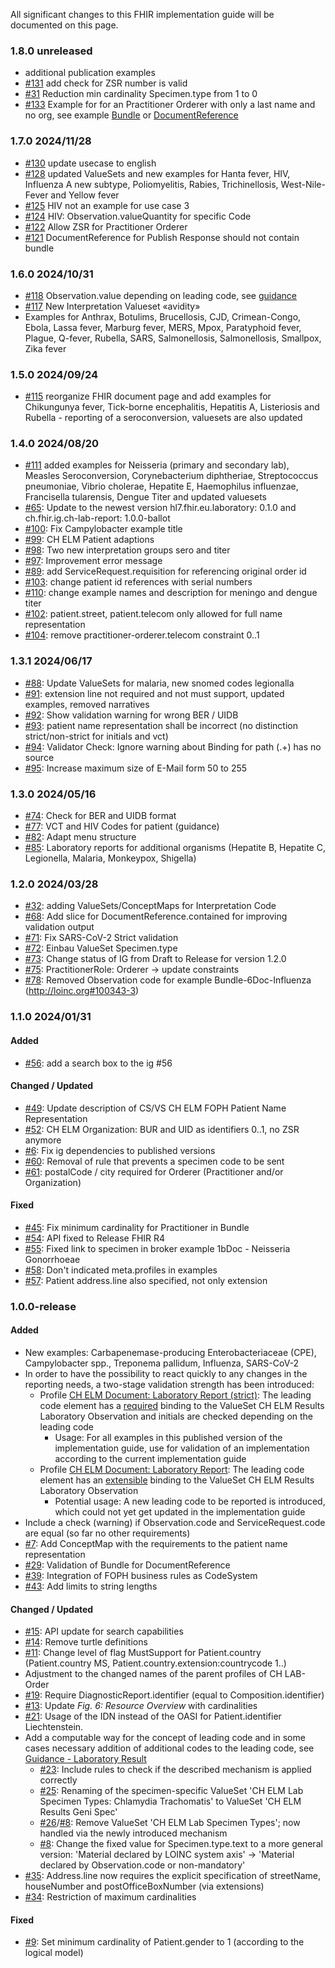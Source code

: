 All significant changes to this FHIR implementation guide will be documented on this page.   

### 1.8.0 unreleased

* additional publication examples
* [#131](https://github.com/ahdis/ch-elm/issues/131) add check for ZSR number is valid
* [#31](https://github.com/ahdis/ch-elm/issues/31) Reduction min cardinality Specimen.type from 1 to 0
* [#133](https://github.com/ahdis/ch-elm/issues/133) Example for  for an Practitioner Orderer with only a last name and no org, see example [Bundle](DocumentReference-1c-DocumentReferenceStrict.html) or [DocumentReference](DocumentReference-1c-DocumentReferenceStrict.html)

### 1.7.0 2024/11/28

* [#130](https://github.com/ahdis/ch-elm/issues/130) update usecase to english
* [#128](https://github.com/ahdis/ch-elm/issues/128) updated ValueSets and new examples for Hanta fever, HIV, Influenza A new subtype, Poliomyelitis, Rabies, Trichinellosis, West-Nile-Fever and Yellow fever
* [#125](https://github.com/ahdis/ch-elm/issues/125) HIV not an example for use case 3
* [#124](https://github.com/ahdis/ch-elm/issues/124) HIV: Observation.valueQuantity for specific Code
* [#122](https://github.com/ahdis/ch-elm/issues/122) Allow ZSR for Practitioner Orderer
* [#121](https://github.com/ahdis/ch-elm/issues/121) DocumentReference for Publish Response should not contain bundle

### 1.6.0 2024/10/31

* [#118](https://github.com/ahdis/ch-elm/issues/118) Observation.value depending on leading code, see [guidance](guidance.html#expecting-observation-profile)
* [#117](https://github.com/ahdis/ch-elm/issues/117) New Interpretation Valueset «avidity»
* Examples for Anthrax, Botulims, Brucellosis, CJD, Crimean-Congo, Ebola, Lassa fever, Marburg fever, MERS, Mpox, Paratyphoid fever, Plague, Q-fever, Rubella, SARS, Salmonellosis, Salmonellosis, Smallpox, Zika fever

### 1.5.0 2024/09/24

* [#115](https://github.com/ahdis/ch-elm/issues/115) reorganize FHIR document page and add examples for Chikungunya fever, Tick-borne encephalitis, Hepatitis A, Listeriosis and Rubella - reporting of a seroconversion, valuesets are also updated

### 1.4.0 2024/08/20

* [#111](https://github.com/ahdis/ch-elm/issues/111) added examples for Neisseria (primary and secondary lab), Measles Seroconversion,  Corynebacterium diphtheriae, Streptococcus pneumoniae,  Vibrio cholerae, Hepatite E, Haemophilus influenzae, Francisella tularensis, Dengue Titer and updated valuesets
* [#65](https://github.com/ahdis/ch-elm/issues/65): Update to the newest version hl7.fhir.eu.laboratory: 0.1.0 and ch.fhir.ig.ch-lab-report: 1.0.0-ballot 
* [#100](https://github.com/ahdis/ch-elm/issues/100): Fix Campylobacter example title
* [#99](https://github.com/ahdis/ch-elm/issues/99): CH ELM Patient adaptions
* [#98](https://github.com/ahdis/ch-elm/issues/98): Two new interpretation groups sero and titer
* [#97](https://github.com/ahdis/ch-elm/issues/97): Improvement error message
* [#89](https://github.com/ahdis/ch-elm/issues/89): add ServiceRequest.requisition for referencing original order id
* [#103](https://github.com/ahdis/ch-elm/issues/103): change patient id references with serial numbers
* [#110](https://github.com/ahdis/ch-elm/issues/110): change example names and description for meningo and dengue titer
* [#102](https://github.com/ahdis/ch-elm/issues/102): patient.street, patient.telecom only allowed for full name representation 
* [#104](https://github.com/ahdis/ch-elm/issues/104): remove practitioner-orderer.telecom constraint 0..1

### 1.3.1 2024/06/17 

* [#88](https://github.com/ahdis/ch-elm/issues/88): Update ValueSets for malaria, new snomed codes legionalla
* [#91](https://github.com/ahdis/ch-elm/issues/91):  extension line not required and not must support, updated examples, removed narratives
* [#92](https://github.com/ahdis/ch-elm/issues/92): Show validation warning  for wrong BER / UIDB
* [#93](https://github.com/ahdis/ch-elm/issues/93): patient name representation shall be incorrect (no distinction strict/non-strict for initials and vct)
* [#94](https://github.com/ahdis/ch-elm/issues/94): Validator Check: Ignore warning about Binding for path (.+) has no source
* [#95](https://github.com/ahdis/ch-elm/issues/95): Increase maximum size of E-Mail form 50 to 255

### 1.3.0 2024/05/16 

* [#74](https://github.com/ahdis/ch-elm/issues/74): Check for BER and UIDB format
* [#77](https://github.com/ahdis/ch-elm/issues/77): VCT and HIV Codes for patient (guidance)
* [#82](https://github.com/ahdis/ch-elm/issues/82): Adapt menu structure
* [#85](https://github.com/ahdis/ch-elm/issues/85): Laboratory reports for additional organisms (Hepatite B, Hepatite C, Legionella, Malaria, Monkeypox, Shigella)

### 1.2.0 2024/03/28 

* [#32](https://github.com/ahdis/ch-elm/issues/62): adding ValueSets/ConceptMaps for Interpretation Code
* [#68](https://github.com/ahdis/ch-elm/issues/68): Add slice for DocumentReference.contained for improving validation output
* [#71](https://github.com/ahdis/ch-elm/issues/71): Fix SARS-CoV-2 Strict validation
* [#72](https://github.com/ahdis/ch-elm/issues/72): Einbau ValueSet Specimen.type
* [#73](https://github.com/ahdis/ch-elm/issues/73): Change status of IG from Draft to Release for version 1.2.0
* [#75](https://github.com/ahdis/ch-elm/issues/75): PractitionerRole: Orderer -> update constraints
* [#78](https://github.com/ahdis/ch-elm/issues/78): Removed Observation code for example Bundle-6Doc-Influenza (http://loinc.org#100343-3)

### 1.1.0 2024/01/31

#### Added
* [#56](https://github.com/ahdis/ch-elm/issues/56): add a search box to the ig #56

#### Changed / Updated
* [#49](https://github.com/ahdis/ch-elm/issues/49): Update description of CS/VS CH ELM FOPH Patient Name Representation
* [#52](https://github.com/ahdis/ch-elm/issues/52): CH ELM Organization: BUR and UID as identifiers 0..1, no ZSR anymore
* [#6](https://github.com/ahdis/ch-elm/issues/6): Fix ig dependencies to published versions 
* [#60](https://github.com/ahdis/ch-elm/issues/60): Removal of rule that prevents a specimen code to be sent 
* [#61](https://github.com/ahdis/ch-elm/issues/61): postalCode / city required for Orderer (Practitioner and/or Organization)

#### Fixed
* [#45](https://github.com/ahdis/ch-elm/issues/45): Fix minimum cardinality for Practitioner in Bundle
* [#54](https://github.com/ahdis/ch-elm/issues/54): API fixed to Release FHIR R4
* [#55](https://github.com/ahdis/ch-elm/issues/55): Fixed link to specimen in broker example 1bDoc - Neisseria Gonorrhoeae 
* [#58](https://github.com/ahdis/ch-elm/issues/58): Don't indicated meta.profiles in examples
* [#57](https://github.com/ahdis/ch-elm/issues/57): Patient address.line also specified, not only extension

### 1.0.0-release

#### Added
* New examples: Carbapenemase-producing Enterobacteriaceae (CPE), Campylobacter spp., Treponema pallidum, Influenza, SARS-CoV-2
* In order to have the possibility to react quickly to any changes in the reporting needs, a two-stage validation strength has been introduced:
   * Profile [CH ELM Document: Laboratory Report (strict)](StructureDefinition-ch-elm-document-strict.html): The leading code element has a [required](https://hl7.org/fhir/R4/terminologies.html#required) binding to the ValueSet CH ELM Results Laboratory Observation and initials are checked depending on the leading code
      * Usage: For all examples in this published version of the implementation guide, use for validation of an implementation according to the current implementation guide
   * Profile [CH ELM Document: Laboratory Report](StructureDefinition-ch-elm-document.html): The leading code element has an [extensible](https://hl7.org/fhir/R4/terminologies.html#extensible) binding to the ValueSet CH ELM Results Laboratory Observation
      * Potential usage: A new leading code to be reported is introduced, which could not yet get updated in the implementation guide 
* Include a check (warning) if Observation.code and ServiceRequest.code are equal (so far no other requirements)
* [#7](https://github.com/ahdis/ch-elm/issues/7): Add ConceptMap with the requirements to the patient name representation
* [#29](https://github.com/ahdis/ch-elm/issues/29): Validation of Bundle for DocumentReference 
* [#39](https://github.com/ahdis/ch-elm/issues/39): Integration of FOPH business rules as CodeSystem
* [#43](https://github.com/ahdis/ch-elm/issues/43): Add limits to string lengths

#### Changed / Updated
* [#15](https://github.com/ahdis/ch-elm/issues/15): API update for search capabilities
* [#14](https://github.com/ahdis/ch-elm/issues/14): Remove turtle definitions
* [#11](https://github.com/ahdis/ch-elm/issues/11): Change level of flag MustSupport for Patient.country (Patient.country MS, Patient.country.extension:countrycode 1..)
* Adjustment to the changed names of the parent profiles of CH LAB-Order 
* [#19](https://github.com/ahdis/ch-elm/issues/19): Require DiagnosticReport.identifier (equal to Composition.identifier)
* [#13](https://github.com/ahdis/ch-elm/issues/13): Update *Fig. 6: Resource Overview* with cardinalities
* [#21](https://github.com/ahdis/ch-elm/issues/21): Usage of the IDN instead of the OASI for Patient.identifier Liechtenstein.
* Add a computable way for the concept of leading code and in some cases necessary addition of additional codes to the leading code, see [Guidance - Laboratory Result](guidance.html#laboratory-result)
   * [#23](https://github.com/ahdis/ch-elm/issues/23): Include rules to check if the described mechanism is applied correctly
   * [#25](https://github.com/ahdis/ch-elm/issues/25): Renaming of the specimen-specific ValueSet 'CH ELM Lab Specimen Types: Chlamydia Trachomatis' to ValueSet 'CH ELM Results Geni Spec'
   * [#26](https://github.com/ahdis/ch-elm/issues/26)/[#8](https://github.com/ahdis/ch-elm/issues/8): Remove ValueSet 'CH ELM Lab Specimen Types'; now handled via the newly introduced mechanism
   * [#8](https://github.com/ahdis/ch-elm/issues/8): Change the fixed value for Specimen.type.text to a more general version: 'Material declared by LOINC system axis' -> 'Material declared by Observation.code or non-mandatory'
* [#35](https://github.com/ahdis/ch-elm/issues/35): Address.line now requires the explicit specification of streetName, houseNumber and postOfficeBoxNumber (via extensions)
* [#34](https://github.com/ahdis/ch-elm/issues/34): Restriction of maximum cardinalities

#### Fixed
* [#9](https://github.com/ahdis/ch-elm/issues/9): Set minimum cardinality of Patient.gender to 1 (according to the logical model)

